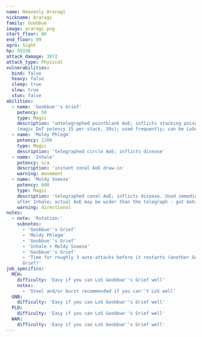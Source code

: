 ```yaml
---
name: Heavenly Araragi
nickname: Araragi
family: Goobbue
image: araragi.png
start_floor: 86
end_floor: 89
agro: Sight
hp: 59338
attack_damage: 3872
attack_type: Physical
vulnerabilities:
  bind: false
  heavy: false
  sleep: true
  slow: true
  stun: false
abilities:
  - name: 'Goobbue''s Grief'
    potency: 50
    type: Magic
    description: 'untelegraphed pointblank AoE; inflicts stacking poison
    (magic DoT potency 15 per stack, 30s); used frequently; can be LoSed'
  - name: 'Moldy Phlegm'
    potency: 1200
    type: Magic
    description: 'telegraphed circle AoE; inflicts disease'
  - name: 'Inhale'
    potency: n/a
    description: 'instant conal AoE draw-in'
    warning: movement
  - name: 'Moldy Sneeze'
    potency: 800
    type: Magic
    description: 'telegraphed conal AoE; inflicts disease. Used immediately
    after Inhale; actual AoE may be wider than the telegraph - get behind!'
    warning: directional
notes:
  - note: 'Rotation:'
    subnotes:
      - 'Goobbue''s Grief'
      - 'Moldy Phlegm'
      - 'Goobbue''s Grief'
      - 'Inhale + Moldy Sneeze'
      - 'Goobbue''s Grief'
      - 'Time for roughly 3 auto-attacks before it restarts (another Goobbue''s
      Grief)'
job_specifics:
  MCH:
    difficulty: 'Easy if you can LoS Goobbue''s Grief well'
    notes:
      - 'Steel and/or burst recommended if you can''t LoS well'
  GNB:
    difficulty: 'Easy if you can LoS Goobbue''s Grief well'
  PLD:
    difficulty: 'Easy if you can LoS Goobbue''s Grief well'
  WAR:
    difficulty: 'Easy if you can LoS Goobbue''s Grief well'
---
```

